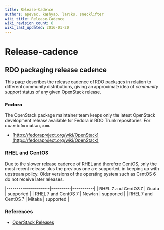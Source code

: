 ```yaml
---
title: Release-Cadence
authors: apevec, kashyap, larsks, snecklifter
wiki_title: Release-Cadence
wiki_revision_count: 6
wiki_last_updated: 2016-01-20
---
```


# Release-cadence

## RDO packaging release cadence

This page describes the release cadence of RDO packages in relation to different community distributions, giving an approximate idea of *community support* status of any given OpenStack release.

### Fedora

The OpenStack package maintainer team keeps only the latest OpenStack development release available for Fedora in RDO Trunk repositories. For more information, see:

* [https://fedoraproject.org/wiki/OpenStack](https://fedoraproject.org/wiki/OpenStack)

### RHEL and CentOS

Due to the slower release cadence of RHEL and therefore CentOS, only the most recent release plus the previous one are supported, in keeping up with upstream policy. Older versions of the operating system such as CentOS 6 do not receive later releases.

|----------------------|----------|-----------|
| RHEL 7 and CentOS 7  | Ocata    | supported |
| RHEL 7 and CentOS 7  | Newton   | supported |
| RHEL 7 and CentOS 7  | Mitaka   | supported |

### References

*   [OpenStack Releases](http://releases.openstack.org/)


